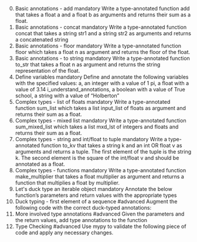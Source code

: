 0. Basic annotations - add
mandatory
Write a type-annotated function add that takes a float a and a float b as arguments and returns their sum as a float.
1. Basic annotations - concat
mandatory
Write a type-annotated function concat that takes a string str1 and a string str2 as arguments and returns a concatenated string
2. Basic annotations - floor
mandatory
Write a type-annotated function floor which takes a float n as argument and returns the floor of the float.
3. Basic annotations - to string
mandatory
Write a type-annotated function to_str that takes a float n as argument and returns the string representation of the float.
4. Define variables
mandatory
Define and annotate the following variables with the specified values:
a, an integer with a value of 1
pi, a float with a value of 3.14
i_understand_annotations, a boolean with a value of True
school, a string with a value of “Holberton”
5. Complex types - list of floats
mandatory
Write a type-annotated function sum_list which takes a list input_list of floats as argument and returns their sum as a float.
6. Complex types - mixed list
mandatory
Write a type-annotated function sum_mixed_list which takes a list mxd_lst of integers and floats and returns their sum as a float.
7. Complex types - string and int/float to tuple
mandatory
Write a type-annotated function to_kv that takes a string k and an int OR float v as arguments and returns a tuple. The first element of the tuple is the string k. The second element is the square of the int/float v and should be annotated as a float.
8. Complex types - functions
mandatory
Write a type-annotated function make_multiplier that takes a float multiplier as argument and returns a function that multiplies a float by multiplier.
9. Let's duck type an iterable object
mandatory
Annotate the below function’s parameters and return values with the appropriate types
10. Duck typing - first element of a sequence
#advanced
Augment the following code with the correct duck-typed annotations:
11. More involved type annotations
#advanced
Given the parameters and the return values, add type annotations to the function
12. Type Checking
#advanced
Use mypy to validate the following piece of code and apply any necessary changes.
